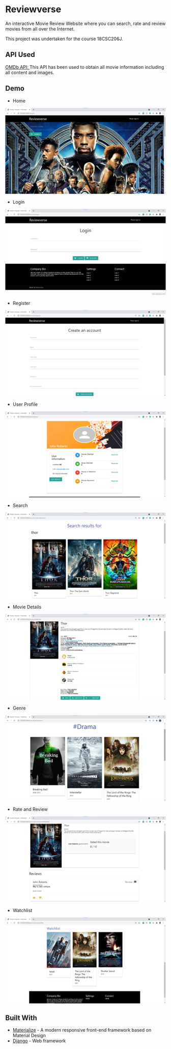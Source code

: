 # Reviewverse
An interactive Movie Review Website where you can search, rate and review movies from all over the Internet.

This project was undertaken for the course 18CSC206J.

## API Used
[OMDb API: ](https://www.omdbapi.com/)
This API has been used to obtain all movie information including all content and images.

## Demo
- Home
<img src="./demo/homepage.jpg">

- Login
<img src="./demo/login.jpg">

- Register
<img src="./demo/register.jpg">

- User Profile
<img src="./demo/userprofile.jpg">

- Search
<img src="./demo/search.jpg">

- Movie Details
<img src="./demo/details.jpg">

- Genre
<img src="./demo/genre.jpg">

- Rate and Review
<img src="./demo/review.jpg">

- Watchlist
<img src="./demo/watchlist.jpg">

## Built With
* [Materialize](https://materializecss.com/) - A modern responsive front-end framework based on Material Design
* [Django](https://www.djangoproject.com/) - Web framework
